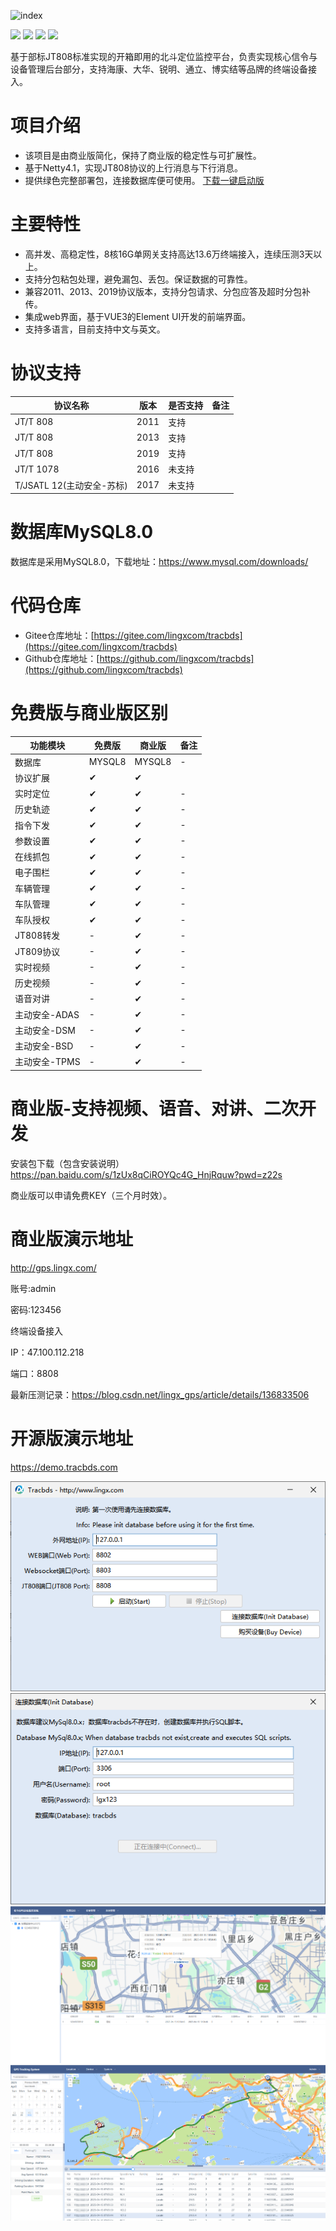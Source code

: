 

![index](QQ20240415154120.png "index.png")
<p>
    <img src="https://img.shields.io/badge/JDK-1.8+-green.svg"/>
    <img src="https://img.shields.io/badge/License-Apache 2.0-green.svg"/>
    <img src="https://img.shields.io/badge/platform-linux%20|%20macos%20|%20windows-blue.svg" />
    <img src="https://img.shields.io/badge/QQ-283853318-blue"/>
</p>
基于部标JT808标准实现的开箱即用的北斗定位监控平台，负责实现核心信令与设备管理后台部分，支持海康、大华、锐明、通立、博实结等品牌的终端设备接入。


# 项目介绍
* 该项目是由商业版简化，保持了商业版的稳定性与可扩展性。
* 基于Netty4.1，实现JT808协议的上行消息与下行消息。
* 提供绿色完整部署包，连接数据库便可使用。 [下载一键启动版](https://gitee.com/lingxcom/tracbds/releases/download/1.0/tracbds-exe.zip)

# 主要特性
* 高并发、高稳定性，8核16G单网关支持高达13.6万终端接入，连续压测3天以上。
* 支持分包粘包处理，避免漏包、丢包。保证数据的可靠性。
* 兼容2011、2013、2019协议版本，支持分包请求、分包应答及超时分包补传。
* 集成web界面，基于VUE3的Element UI开发的前端界面。
* 支持多语言，目前支持中文与英文。

# 协议支持
|协议名称|版本| 是否支持 | 备注           |
|---|---|------|--------------|
|JT/T 808|2011| 支持   |
|JT/T 808|2013| 支持   |
|JT/T 808|2019| 支持   |
|JT/T 1078|2016| 未支持  |     |
|T/JSATL 12(主动安全-苏标)|2017| 未支持  |  |


# 数据库MySQL8.0
数据库是采用MySQL8.0，下载地址：https://www.mysql.com/downloads/

# 代码仓库
* Gitee仓库地址：[https://gitee.com/lingxcom/tracbds](https://gitee.com/lingxcom/tracbds)
* Github仓库地址：[https://github.com/lingxcom/tracbds](https://github.com/lingxcom/tracbds)

# 免费版与商业版区别

| 功能模块 |免费版|商业版| 备注         |
|--|----|----|------------|
| 数据库 |MYSQL8|MYSQL8| -          |
| 协议扩展 |✔|✔|  |
| 实时定位 |✔|✔| -          |
| 历史轨迹 |✔|✔| -          |
| 指令下发 |✔|✔| -          |
| 参数设置 |✔|✔| -          |
| 在线抓包 |✔|✔| -          |
| 电子围栏 |✔|✔| -          |
| 车辆管理 |✔|✔| -          |
| 车队管理 |✔|✔| -          |
| 车队授权 |✔|✔| -          |
| JT808转发 |-|✔| -          |
| JT809协议 |-|✔| -          |
| 实时视频 |-|✔| -          |
| 历史视频 |-|✔| -          |
| 语音对讲 |-|✔| -          |
| 主动安全-ADAS |-|✔| -          |
| 主动安全-DSM |-|✔| -          |
| 主动安全-BSD |-|✔| -          |
| 主动安全-TPMS |-|✔| -          |
# 商业版-支持视频、语音、对讲、二次开发
安装包下载（包含安装说明）
https://pan.baidu.com/s/1zUx8qCiROYQc4G_HnjRquw?pwd=z22s

商业版可以申请免费KEY（三个月时效）。
# 商业版演示地址
http://gps.lingx.com/

账号:admin

密码:123456

终端设备接入

IP：47.100.112.218

端口：8808

最新压测记录：https://blog.csdn.net/lingx_gps/article/details/136833506

# 开源版演示地址

https://demo.tracbds.com

![index](readme/20250415103210.png "index.png")
![index](readme/20250415105433.png "index.png")
![index](readme/20250415105558.png "index.png")
![index](readme/20250415105834.png "index.png")